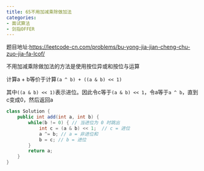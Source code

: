 ```yaml
---
title: 65不用加减乘除做加法
categories:
- 面试算法
- 剑指OFFER
---
```


题目地址:https://leetcode-cn.com/problems/bu-yong-jia-jian-cheng-chu-zuo-jia-fa-lcof/

不用加减乘除做加法的方法是使用按位异或和按位与运算

计算a + b等价于计算`(a ^ b) + ((a & b) << 1)`

其中`((a & b) << 1)`表示进位。因此令c等于`(a & b) << 1`，令a等于`a ^ b`，直到c变成0，然后返回a

```java
class Solution {
    public int add(int a, int b) {
        while(b != 0) { // 当进位为 0 时跳出
            int c = (a & b) << 1;  // c = 进位
            a ^= b; // a = 非进位和
            b = c; // b = 进位
        }
        return a;
    }
}
```

